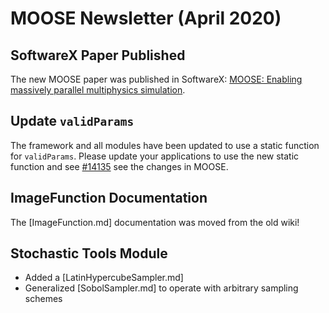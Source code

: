 # MOOSE Newsletter (April 2020)

## SoftwareX Paper Published

The new MOOSE paper was published in SoftwareX: [MOOSE: Enabling massively parallel multiphysics simulation](https://doi.org/10.1016/j.softx.2020.100430).

## Update `validParams`

The framework and all modules have been updated to use a static function for `validParams`. Please
update your applications to use the new static function and see
[#14135](https://github.com/idaholab/moose/issues/14135) see the changes in MOOSE.

## ImageFunction Documentation

The [ImageFunction.md] documentation was moved from the old wiki!

## Stochastic Tools Module

- Added a [LatinHypercubeSampler.md]
- Generalized [SobolSampler.md] to operate with arbitrary sampling schemes
